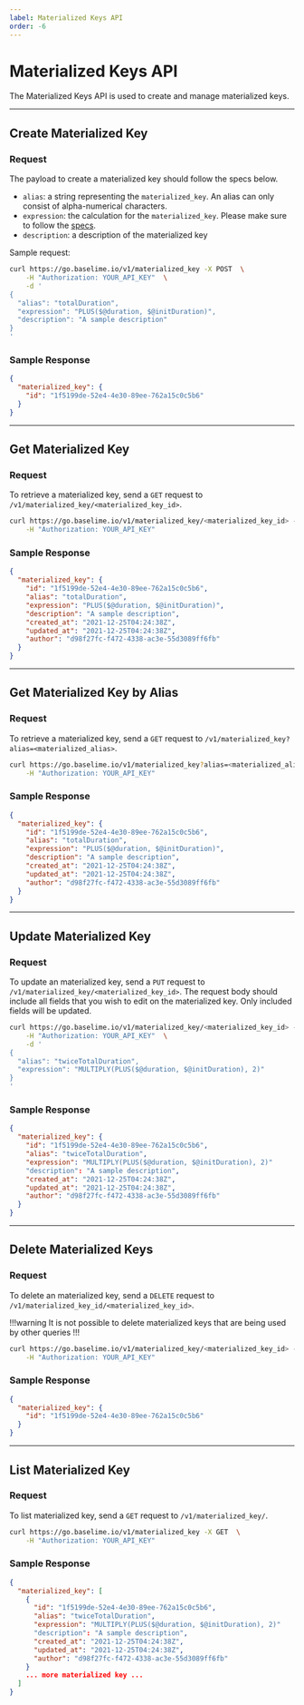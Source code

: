 ```yaml
---
label: Materialized Keys API
order: -6
---
```


# Materialized Keys API

The Materialized Keys API is used to create and manage materialized keys.

---

## Create Materialized Key

### Request

The payload to create a materialized key should follow the specs below.

- `alias`: a string representing the `materialized_key`. An alias can only consist of alpha-numerical characters.
- `expression`: the calculation for the `materialized_key`. Please make sure to follow the [specs](../advanced/materialized-keys.md).
- `description`: a description of the materialized key

Sample request:

```bash # :icon-terminal: terminal
curl https://go.baselime.io/v1/materialized_key -X POST  \
    -H "Authorization: YOUR_API_KEY"  \
    -d '
{
  "alias": "totalDuration",
  "expression": "PLUS($@duration, $@initDuration)",
  "description": "A sample description"
}
'
```

### Sample Response

```json # :icon-code: output
{
  "materialized_key": {
    "id": "1f5199de-52e4-4e30-89ee-762a15c0c5b6"
  }
}
```

---

## Get Materialized Key

### Request

To retrieve a materialized key, send a `GET` request to `/v1/materialized_key/<materialized_key_id>`.

```bash # :icon-terminal: terminal
curl https://go.baselime.io/v1/materialized_key/<materialized_key_id> -X GET  \
    -H "Authorization: YOUR_API_KEY"
```

### Sample Response

```json # :icon-code: output
{
  "materialized_key": {
    "id": "1f5199de-52e4-4e30-89ee-762a15c0c5b6",
    "alias": "totalDuration",
    "expression": "PLUS($@duration, $@initDuration)",
    "description": "A sample description",
    "created_at": "2021-12-25T04:24:38Z",
    "updated_at": "2021-12-25T04:24:38Z",
    "author": "d98f27fc-f472-4338-ac3e-55d3089ff6fb"
  }
}
```

---

## Get Materialized Key by Alias

### Request

To retrieve a materialized key, send a `GET` request to `/v1/materialized_key?alias=<materialized_alias>`.

```bash # :icon-terminal: terminal
curl https://go.baselime.io/v1/materialized_key?alias=<materialized_alias> -X GET  \
    -H "Authorization: YOUR_API_KEY"
```

### Sample Response

```json # :icon-code: output
{
  "materialized_key": {
    "id": "1f5199de-52e4-4e30-89ee-762a15c0c5b6",
    "alias": "totalDuration",
    "expression": "PLUS($@duration, $@initDuration)",
    "description": "A sample description",
    "created_at": "2021-12-25T04:24:38Z",
    "updated_at": "2021-12-25T04:24:38Z",
    "author": "d98f27fc-f472-4338-ac3e-55d3089ff6fb"
  }
}
```

---

## Update Materialized Key

### Request

To update an materialized key, send a `PUT` request to `/v1/materialized_key/<materialized_key_id>`. The request body should include all fields that you wish to edit on the materialized key. Only included fields will be updated.

```bash # :icon-terminal: terminal
curl https://go.baselime.io/v1/materialized_key/<materialized_key_id> -X PUT  \
    -H "Authorization: YOUR_API_KEY"  \
    -d '
{
  "alias": "twiceTotalDuration",
  "expression": "MULTIPLY(PLUS($@duration, $@initDuration), 2)"
}
'
```

### Sample Response

```json # :icon-code: output
{
  "materialized_key": {
    "id": "1f5199de-52e4-4e30-89ee-762a15c0c5b6",
    "alias": "twiceTotalDuration",
    "expression": "MULTIPLY(PLUS($@duration, $@initDuration), 2)"
    "description": "A sample description",
    "created_at": "2021-12-25T04:24:38Z",
    "updated_at": "2021-12-25T04:24:38Z",
    "author": "d98f27fc-f472-4338-ac3e-55d3089ff6fb"
  }
}
```

---

## Delete Materialized Keys

### Request

To delete an materialized key, send a `DELETE` request to `/v1/materialized_key_id/<materialized_key_id>`.

!!!warning
It is not possible to delete materialized keys that are being used by other queries
!!!

```bash # :icon-terminal: terminal
curl https://go.baselime.io/v1/materialized_key/<materialized_key_id> -X DELETE  \
    -H "Authorization: YOUR_API_KEY"
```

### Sample Response

```json # :icon-code: output
{
  "materialized_key": {
    "id": "1f5199de-52e4-4e30-89ee-762a15c0c5b6"
  }
}
```

---

## List Materialized Key

### Request

To list materialized key, send a `GET` request to `/v1/materialized_key/`.

```bash # :icon-terminal: terminal
curl https://go.baselime.io/v1/materialized_key -X GET  \
    -H "Authorization: YOUR_API_KEY"
```

### Sample Response

```json # :icon-code: output
{
  "materialized_key": [
    {
      "id": "1f5199de-52e4-4e30-89ee-762a15c0c5b6",
      "alias": "twiceTotalDuration",
      "expression": "MULTIPLY(PLUS($@duration, $@initDuration), 2)"
      "description": "A sample description",
      "created_at": "2021-12-25T04:24:38Z",
      "updated_at": "2021-12-25T04:24:38Z",
      "author": "d98f27fc-f472-4338-ac3e-55d3089ff6fb"
    }
    ... more materialized key ...
  ]
}
```

